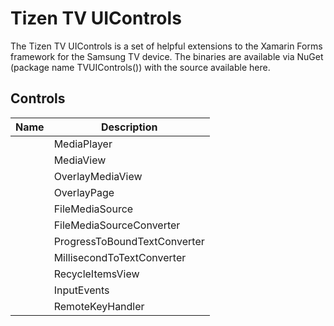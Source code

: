 # Tizen TV UIControls

The Tizen TV UIControls is a set of helpful extensions to the Xamarin Forms framework for the Samsung TV device.
The binaries are available via NuGet (package name TVUIControls()) with the source available here.

## Controls

| Name                                                                   | Description  |
| -----------------------------------------------------------------------| -------------|
| [](xref:Tizen.TV.UIControls.Forms.MediaPlayer)                         | MediaPlayer |
| [](xref:Tizen.TV.UIControls.Forms.MediaView)        | MediaView |
| [](xref:Tizen.TV.UIControls.Forms.OverlayMediaView)                | OverlayMediaView |
| [](xref:Tizen.TV.UIControls.Forms.OverlayPage)  | OverlayPage |
| [](xref:Tizen.TV.UIControls.Forms.FileMediaSource)       | FileMediaSource |
| [](xref:Tizen.TV.UIControls.Forms.FileMediaSourceConverter)       | FileMediaSourceConverter |
| [](xref:Tizen.TV.UIControls.Forms.ProgressToBoundTextConverter)              | ProgressToBoundTextConverter |
| [](xref:Tizen.TV.UIControls.Forms.MillisecondToTextConverter)             | MillisecondToTextConverter |
| [](xref:Tizen.TV.UIControls.Forms.RecycleItemsView)                 | RecycleItemsView |
| [](xref:Tizen.TV.UIControls.Forms.InputEvents)    | InputEvents |
| [](xref:Tizen.TV.UIControls.Forms.RemoteKeyHandler)         | RemoteKeyHandler |

